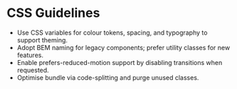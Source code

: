 # CSS Guidelines

- Use CSS variables for colour tokens, spacing, and typography to support theming.
- Adopt BEM naming for legacy components; prefer utility classes for new features.
- Enable prefers-reduced-motion support by disabling transitions when requested.
- Optimise bundle via code-splitting and purge unused classes.
